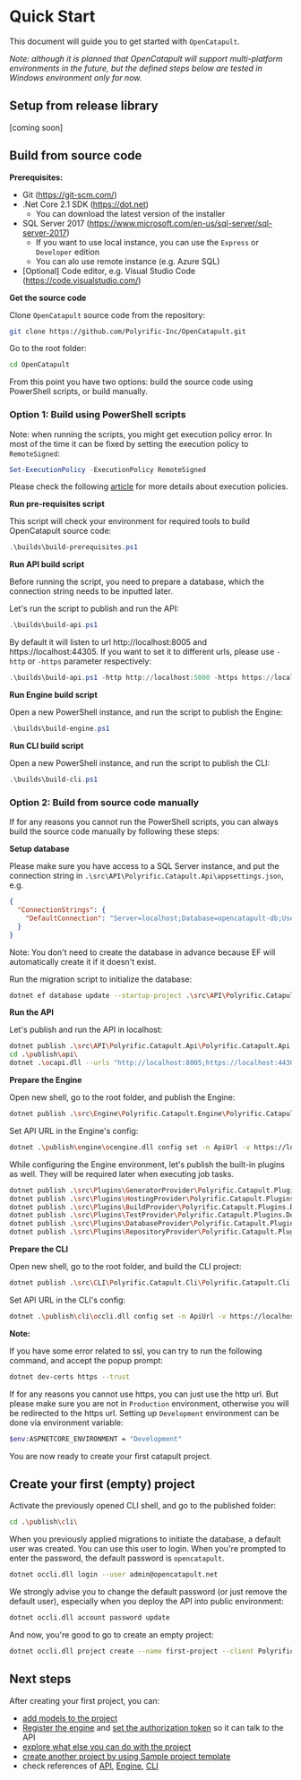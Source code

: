 # Quick Start

This document will guide you to get started with `OpenCatapult`.

_Note: although it is planned that OpenCatapult will support multi-platform environments in the future, but the defined steps below are tested in Windows environment only for now._

## Setup from release library

[coming soon]

## Build from source code

**Prerequisites:**

- Git (https://git-scm.com/)
- .Net Core 2.1 SDK (https://dot.net)
  - You can download the latest version of the installer
- SQL Server 2017 (https://www.microsoft.com/en-us/sql-server/sql-server-2017)
  - If you want to use local instance, you can use the `Express` or `Developer` edition
  - You can alo use remote instance (e.g. Azure SQL)
- [Optional] Code editor, e.g. Visual Studio Code (https://code.visualstudio.com/)

**Get the source code**

Clone `OpenCatapult` source code from the repository:

```sh
git clone https://github.com/Polyrific-Inc/OpenCatapult.git
```

Go to the root folder:

```sh
cd OpenCatapult
```

From this point you have two options: build the source code using PowerShell scripts, or build manually.

### Option 1: Build using PowerShell scripts

Note: when running the scripts, you might get execution policy error. In most of the time it can be fixed by setting the execution policy to `RemoteSigned`:
```powershell
Set-ExecutionPolicy -ExecutionPolicy RemoteSigned
```

Please check the following [article](https://docs.microsoft.com/en-us/powershell/module/microsoft.powershell.core/about/about_execution_policies?view=powershell-6) for more details about execution policies.

**Run pre-requisites script**

This script will check your environment for required tools to build OpenCatapult source code:
```powershell
.\builds\build-prerequisites.ps1
```

**Run API build script**

Before running the script, you need to prepare a database, which the connection string needs to be inputted later.

Let's run the script to publish and run the API:
```powershell
.\builds\build-api.ps1
```

By default it will listen to url http://localhost:8005 and https://localhost:44305. If you want to set it to different urls, please use `-http` or `-https` parameter respectively:
```powershell
.\builds\build-api.ps1 -http http://localhost:5000 -https https://localhost:5001
```

**Run Engine build script**

Open a new PowerShell instance, and run the script to publish the Engine:
```powershell
.\builds\build-engine.ps1
```

**Run CLI build script**

Open a new PowerShell instance, and run the script to publish the CLI:
```powershell
.\builds\build-cli.ps1
```

### Option 2: Build from source code manually

If for any reasons you cannot run the PowerShell scripts, you can always build the source code manually by following these steps:

**Setup database**

Please make sure you have access to a SQL Server instance, and put the connection string in `.\src\API\Polyrific.Catapult.Api\appsettings.json`, e.g.

```json
{
  "ConnectionStrings": {
    "DefaultConnection": "Server=localhost;Database=opencatapult-db;User ID=sa;Password=sapassword;"
  }
}
```

Note: You don't need to create the database in advance because EF will automatically create it if it doesn't exist.

Run the migration script to initialize the database:
```sh
dotnet ef database update --startup-project .\src\API\Polyrific.Catapult.Api\Polyrific.Catapult.Api.csproj --project .\src\API\Polyrific.Catapult.Api.Data\Polyrific.Catapult.Api.Data.csproj
```

**Run the API**

Let's publish and run the API in localhost:

```sh
dotnet publish .\src\API\Polyrific.Catapult.Api\Polyrific.Catapult.Api.csproj -c Release -o ..\..\..\publish\api
cd .\publish\api\
dotnet .\ocapi.dll --urls "http://localhost:8005;https://localhost:44305"
```

**Prepare the Engine**

Open new shell, go to the root folder, and publish the Engine:

```sh
dotnet publish .\src\Engine\Polyrific.Catapult.Engine\Polyrific.Catapult.Engine.csproj -c Release -o ..\..\..\publish\engine
```

Set API URL in the Engine's config:

```sh
dotnet .\publish\engine\ocengine.dll config set -n ApiUrl -v https://localhost:44305
```

While configuring the Engine environment, let's publish the built-in plugins as well. They will be required later when executing job tasks.

```sh
dotnet publish .\src\Plugins\GeneratorProvider\Polyrific.Catapult.Plugins.AspNetCoreMvc\src\Polyrific.Catapult.Plugins.AspNetCoreMvc.csproj -c Release -o ..\..\..\..\publish\engine\plugins\GeneratorProvider\Polyrific.Catapult.Plugins.AspNetCoreMvc
dotnet publish .\src\Plugins\HostingProvider\Polyrific.Catapult.Plugins.AzureAppService\src\Polyrific.Catapult.Plugins.AzureAppService.csproj -c Release -o ..\..\..\..\publish\engine\plugins\HostingProvider\Polyrific.Catapult.Plugins.AzureAppService
dotnet publish .\src\Plugins\BuildProvider\Polyrific.Catapult.Plugins.DotNetCore\src\Polyrific.Catapult.Plugins.DotNetCore.csproj -c Release -o ..\..\..\..\publish\engine\plugins\BuildProvider\Polyrific.Catapult.Plugins.DotNetCore
dotnet publish .\src\Plugins\TestProvider\Polyrific.Catapult.Plugins.DotNetCoreTest\src\Polyrific.Catapult.Plugins.DotNetCoreTest.csproj -c Release -o ..\..\..\..\publish\engine\plugins\TestProvider\Polyrific.Catapult.Plugins.DotNetCoreTest
dotnet publish .\src\Plugins\DatabaseProvider\Polyrific.Catapult.Plugins.EntityFrameworkCore\src\Polyrific.Catapult.Plugins.EntityFrameworkCore.csproj -c Release -o ..\..\..\..\publish\engine\plugins\DatabaseProvider\Polyrific.Catapult.Plugins.EntityFrameworkCore
dotnet publish .\src\Plugins\RepositoryProvider\Polyrific.Catapult.Plugins.GitHub\src\Polyrific.Catapult.Plugins.GitHub.csproj -c Release -o ..\..\..\..\publish\engine\plugins\RepositoryProvider\Polyrific.Catapult.Plugins.GitHub
```

**Prepare the CLI**

Open new shell, go to the root folder, and build the CLI project:

```sh
dotnet publish .\src\CLI\Polyrific.Catapult.Cli\Polyrific.Catapult.Cli.csproj -c Release -o ..\..\..\publish\cli
```

Set API URL in the CLI's config:

```sh
dotnet .\publish\cli\occli.dll config set -n ApiUrl -v https://localhost:44305
```

**Note:**

If you have some error related to ssl, you can try to run the following command, and accept the popup prompt:
```sh
dotnet dev-certs https --trust
```

If for any reasons you cannot use https, you can just use the http url. But please make sure you are not in `Production` environment, otherwise you will be redirected to the https url.
Setting up `Development` environment can be done via environment variable:
```sh
$env:ASPNETCORE_ENVIRONMENT = "Development"
```

You are now ready to create your first catapult project.

## Create your first (empty) project

Activate the previously opened CLI shell, and go to the published folder:

```sh
cd .\publish\cli\
```

When you previously applied migrations to initiate the database, a default user was created. You can use this user to login. When you're prompted to enter the password, the default password is `opencatapult`.

```sh
dotnet occli.dll login --user admin@opencatapult.net
```

We strongly advise you to change the default password (or just remove the default user), especially when you deploy the API into public environment:

```sh
dotnet occli.dll account password update
```

And now, you're good to go to create an empty project:

```sh
dotnet occli.dll project create --name first-project --client Polyrific
```

## Next steps

After creating your first project, you can:
- [add models to the project](../user-guides/data-models.md)
- [Register the engine](../user-guides/engine-registration.md#register-a-new-engine) and [set the authorization token](../user-guides/engine-registration.md#obtain-token-for-an-engine) so it can talk to the API
- [explore what else you can do with the project](../user-guides/user-guides.md)
- [create another project by using Sample project template](../user-guides/sample-project.md)
- check references of [API](../api/api.md), [Engine](../engine/engine.md), [CLI](../cli/cli.md)